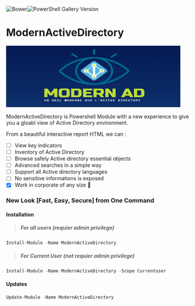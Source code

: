 ![Bower](https://img.shields.io/bower/l/Bootstrap?style=plastic)![PowerShell Gallery Version](https://img.shields.io/powershellgallery/v/ModernActivedirectory)

# ModernActiveDirectory

![Logo](Pictures/Logo.png "Logo")

ModernActiveDirectory is Powershell Module with a new experience to give you a gloabl view of Active Directory environment.

From a beautiful interactive report HTML we can :
- [ ] View key indicators
- [ ] Inventory of Active Directory
- [ ] Browse safely Active directory essential objects 
- [ ] Advanced searches in a simple way
- [ ] Support all Active directory languages
- [ ] No sensitive informations is exposed 
- [x] Work in corporate of any size :tada:

### New Look [Fast, Easy, Secure] from One Command


#### Installation 
> #####  For all users (requier admin privilege)
```Powershell
Install-Module -Name ModernActiveDirectory
```
> ##### For Current User (not requier admin privilege)
```Powershell
Install-Module -Name ModernActiveDirectory -Scope Currentuser
```
#### Updates
```Powershell
Update-Module -Name ModernActiveDirectory
```
